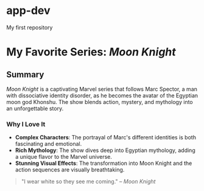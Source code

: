 # app-dev
My first repository

# My Favorite Series: *Moon Knight*


## Summary
*Moon Knight* is a captivating Marvel series that follows Marc Spector, a man with dissociative identity disorder, as he becomes the avatar of the Egyptian moon god Khonshu. The show blends action, mystery, and mythology into an unforgettable story.

### Why I Love It
- **Complex Characters**: The portrayal of Marc's different identities is both fascinating and emotional.
- **Rich Mythology**: The show dives deep into Egyptian mythology, adding a unique flavor to the Marvel universe.
- **Stunning Visual Effects**: The transformation into Moon Knight and the action sequences are visually breathtaking.

> "I wear white so they see me coming." – *Moon Knight*



